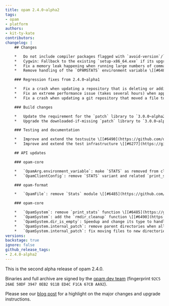 ```yaml
---
title: opam 2.4.0~alpha2
tags:
- opam
- platform
authors:
- kit-ty-kate
contributors:
changelog: |
    ## Changes

    *   Do not include compiler packages flagged with `avoid-version`/`deprecated` in the generated invariant when calling `opam switch create [name] <version>` \[[#6494](https://github.com/ocaml/opam/pull/6494) [@kit-ty-kate](https://github.com/kit-ty-kate)\]
    *   Cygwin: Fallback to the existing `setup-x86_64.exe` if its upgrade failed to be fetched \[[#6482](https://github.com/ocaml/opam/pull/6482) [@kit-ty-kate](https://github.com/kit-ty-kate) - fix [#6495](https://github.com/ocaml/opam/issues/6495), partial fix [#6474](https://github.com/ocaml/opam/issues/6474)\]
    *   Fix a memory leak happening when running large numbers of commands or opening large number of opam files \[[#6485](https://github.com/ocaml/opam/pull/6485) [@hannesm](https://github.com/hannesm) - fix [#6484](https://github.com/ocaml/opam/issues/6484)\]
    *   Remove handling of the `OPAMSTATS` environment variable \[[#6485](https://github.com/ocaml/opam/pull/6485) [@hannesm](https://github.com/hannesm)\]

    ### Regression fixes from 2.4.0~alpha1

    *   Fix a crash when updating a repository that is deleting or adding empty files \[[#6490](https://github.com/ocaml/opam/pull/6490) [@kit-ty-kate](https://github.com/kit-ty-kate)\]
    *   Fix an extreme performance issue (takes several hours) when applying a large repository update \[[#6490](https://github.com/ocaml/opam/pull/6490) [@kit-ty-kate](https://github.com/kit-ty-kate)\]
    *   Fix a crash when updating a git repository that moved a file to a new directory \[[#6490](https://github.com/ocaml/opam/pull/6490) [@kit-ty-kate](https://github.com/kit-ty-kate)\]

    ### Build changes

    *   Update the requirement for the `patch` library to `3.0.0~alpha2` \[[#6490](https://github.com/ocaml/opam/pull/6490) [@kit-ty-kate](https://github.com/kit-ty-kate)\]
    *   Upgrade the downloaded-if-missing `patch` library to `3.0.0~alpha2` \[[#6490](https://github.com/ocaml/opam/pull/6490) [@kit-ty-kate](https://github.com/kit-ty-kate)\]

    ### Testing and documentation

    *   Improve and extend the testsuite \[[#6490](https://github.com/ocaml/opam/pull/6490) [#6494](https://github.com/ocaml/opam/pull/6494) [@rjbou](https://github.com/rjbou) [@kit-ty-kate](https://github.com/kit-ty-kate)\]
    *   Improve and extend the test infrastructure \[[#6277](https://github.com/ocaml/opam/pull/6277) [@rjbou](https://github.com/rjbou) [@kit-ty-kate](https://github.com/kit-ty-kate)\]

    ## API updates

    ### opam-core

    *   `OpamArg.environment_variable`: make `STATS` as removed from cli 2.3 \[[#6485](https://github.com/ocaml/opam/pull/6485) [@rjbou](https://github.com/rjbou)\]
    *   `OpamClientConfig`: remove `STATS` variant and related `print_stats` field in config record \[[#6485](https://github.com/ocaml/opam/pull/6485) [@hannesm](https://github.com/hannesm)\]

    ### opam-format

    *   `OpamFile`: remove `Stats` module \[[#6485](https://github.com/ocaml/opam/pull/6485) [@hannesm](https://github.com/hannesm)\]

    ### opam-core

    *   `OpamSystem`: remove `print_stats` function \[[#6485](https://github.com/ocaml/opam/pull/6485) [@hannesm](https://github.com/hannesm)\]
    *   `OpamSystem`: add the `rmdir_cleanup` function \[[#6490](https://github.com/ocaml/opam/pull/6490) [@kit-ty-kate](https://github.com/kit-ty-kate)\]
    *   `OpamSystem.dir_is_empty`: Speedup and change its type to handle unreachable directories better \[[#6490](https://github.com/ocaml/opam/pull/6490) [@kit-ty-kate](https://github.com/kit-ty-kate)\]
    *   `OpamSystem.internal_patch`: remove parent directories when all of their content has been moved somewhere else \[[#6490](https://github.com/ocaml/opam/pull/6490) [@kit-ty-kate](https://github.com/kit-ty-kate)\]
    *   `OpamSystem.internal_patch`: fix moving files to new directories when receiving a git diff \[[#6490](https://github.com/ocaml/opam/pull/6490) [@kit-ty-kate](https://github.com/kit-ty-kate)\]
versions:
backstage: true
ignore: false
github_release_tags:
- 2.4.0-alpha2
---
```


This is the second alpha release of opam 2.4.0.

Binaries and full archive are signed by the [opam dev team](https://opam.ocaml.org/opam-dev-pubkey.pgp) (fingerprint `92C5 26AE 50DF 3947 0EB2 911B ED4C F1CA 67CB AA92`).

Please see our [blog post](https://opam.ocaml.org/blog/opam-2-4-0-alpha2) for a highlight on the major changes and upgrade instructions.
